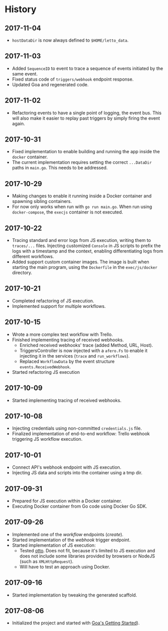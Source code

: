 # History

## 2017-11-04

- `hostDataDir` is now always defined to `$HOME/letto_data`.

## 2017-11-03

- Added `SequenceID` to event to trace a sequence of events initiated by
  the same event.
- Fixed status code of `triggers/webhook` endpoint response.
- Updated Goa and regenerated code.

## 2017-11-02

- Refactoring events to have a single point of logging, the event bus.
  This will also make it easier to replay past triggers by simply
  firing the event again.

## 2017-10-31

- Fixed implementation to enable building and running the app inside
  the `docker` container.
- The current implementation requires setting the correct `...DataDir`
  paths in `main.go`. This needs to be addressed.

## 2017-10-29

- Making changes to enable it running inside a Docker container and spawning
  sibling containers.
- For now only works when run with `go run main.go`. When run using
  `docker-compose`, the `execjs` container is not executed.

## 2017-10-22

- Tracing standard and error logs from JS execution, writing them to `traces/...`
  files. Injecting customized `Console` in JS scripts to prefix the logs with
  a timestamp and the context, enabling differentiating logs from different
  workflows.
- Added support custom container images. The image is built when starting the
  main program, using the `Dockerfile` in the `exec/js/docker` directory.

## 2017-10-21

- Completed refactoring of JS execution.
- Implemented support for multiple workflows.

## 2017-10-15

- Wrote a more complex test workflow with Trello.
- Finished implementing tracing of received webhooks.
  - Enriched received webhooks' trace (added Method, URL, Host).
  - TriggersController is now injected with a `afero.Fs` to enable
    it injecting it in the services (`trace` and `run_workflows`).
  - Replaced `WorkflowData` by the event structure `events.ReceivedWebhook`.
- Started refactoring JS execution

## 2017-10-09

- Started implementing tracing of received webhooks.

## 2017-10-08

- Injecting credentials using non-committed `credentials.js`
  file.
- Finalized implementation of end-to-end workflow: Trello
  webhook triggering JS workflow execution.

## 2017-10-01

- Connect API's webhook endpoint with JS execution.
- Injecting JS data and scripts into the container using
  a tmp dir.

## 2017-09-31

- Prepared for JS execution within a Docker container.
- Executing Docker container from Go code using Docker
  Go SDK.

## 2017-09-26

- Implemented one of the _workflow_ endpoints (_create_).
- Started implementation of the _webhook_ trigger endpoint.
- Started implementation of JS execution:
  - Tested [otto](https://github.com/robertkrimen/otto). Does not fit, because it's limited to JS execution and does not include some libraries provided by browsers or NodeJS (such as `XMLHttpRequest`).
  - Will have to test an approach using Docker.

## 2017-09-16

- Started implementation by tweaking the generated scaffold.

## 2017-08-06

- Initialized the project and started with [Goa's Getting Started](https://goa.design/learn/guide/)).
